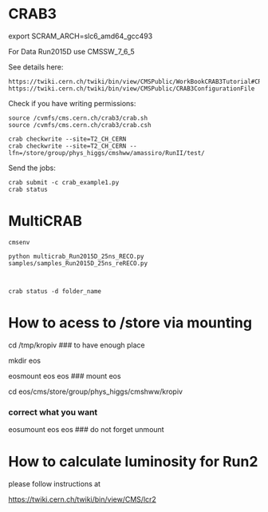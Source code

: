 CRAB3
====

export SCRAM_ARCH=slc6_amd64_gcc493

For Data Run2015D use CMSSW_7_6_5

See details here:

    https://twiki.cern.ch/twiki/bin/view/CMSPublic/WorkBookCRAB3Tutorial#CRAB_configuration_parameters
    https://twiki.cern.ch/twiki/bin/view/CMSPublic/CRAB3ConfigurationFile

Check if you have writing permissions:

    source /cvmfs/cms.cern.ch/crab3/crab.sh
    source /cvmfs/cms.cern.ch/crab3/crab.csh

    crab checkwrite --site=T2_CH_CERN
    crab checkwrite --site=T2_CH_CERN --lfn=/store/group/phys_higgs/cmshww/amassiro/RunII/test/

Send the jobs:

    crab submit -c crab_example1.py
    crab status

MultiCRAB
====

    cmsenv

    python multicrab_Run2015D_25ns_RECO.py samples/samples_Run2015D_25ns_reRECO.py



    crab status -d folder_name

How to acess to /store via mounting
===

cd /tmp/kropiv ### to have enough place

mkdir eos

eosmount eos eos ### mount eos 

cd eos/cms/store/group/phys_higgs/cmshww/kropiv

### correct what you want

eosumount eos eos ### do not forget unmount


How to calculate luminosity for Run2
===

please follow instructions at

https://twiki.cern.ch/twiki/bin/view/CMS/lcr2
